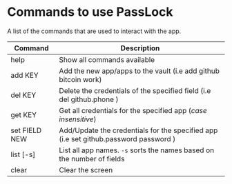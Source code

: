 # Commands to use PassLock
A list of the commands that are used to interact with the app.

**Command**     | **Description**
----------------|------------
help            | Show all commands available
add KEY         | Add the new app/apps to the vault (i.e add github bitcoin work)
del KEY         | Delete the credentials of the specified field (i.e del github.phone )
get KEY         | Get all credentials for the specified app (*case insensitive*)
set FIELD NEW   | Add/Update the credentials for the specified app (i.e set github.password password )
list [-s]       | List all app names. `-s` sorts the names based on the number of fields
clear           | Clear the screen